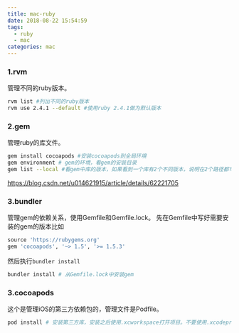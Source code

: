 ```yaml
---
title: mac-ruby
date: 2018-08-22 15:54:59
tags:
  - ruby
  - mac
categories: mac
---
```


### 1.rvm
管理不同的ruby版本。
``` bash
rvm list #列出不同的ruby版本
rvm use 2.4.1 --default #使用ruby 2.4.1做为默认版本
```
### 2.gem
管理ruby的库文件。
``` bash
gem install cocoapods #安装cocoapods到全局环境
gem environment # gem的环境，看gem的安装目录
gem list --local #看gem中库的版本，如果看到一个库有2个不同版本，说明在2个路径都可以查到，比如/usr/local/bin和$HOME/.rvm/gems/ruby-2.4.1/bin/bundler
```

https://blog.csdn.net/u014621915/article/details/62221705

<!-- more -->

### 3.bundler
管理gem的依赖关系，使用Gemfile和Gemfile.lock。
先在Gemfile中写好需要安装的gem的版本比如
``` ruby
source 'https://rubygems.org'
gem 'cocoapods', '~> 1.5', '>= 1.5.3'
```
然后执行`bundler install`
``` bash
bundler install # 从Gemfile.lock中安装gem
```

### 3.cocoapods
这个是管理iOS的第三方依赖包的，管理文件是Podfile。
``` bash
pod install # 安装第三方库，安装之后使用.xcworkspace打开项目。不要使用.xcodeproj
```